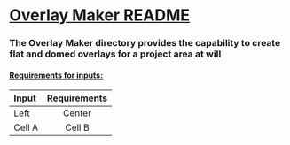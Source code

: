 # <u> Overlay Maker README </u>

### The Overlay Maker directory provides the capability to create flat and domed overlays for a project area at will

#### <u> Requirements for inputs: </u> 
| Input | Requirements | 
| :------- | :------: | 
| Left     | Center   | 
| Cell A   | Cell B   | 


